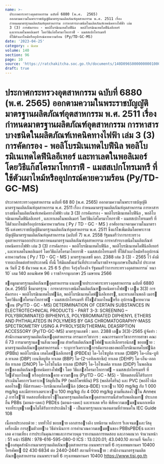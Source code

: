 ```yaml
---
name: >-
  ประกาศกระทรวงอุตสาหกรรม ฉบับที่ 6880 (พ.ศ.  2565)
  ออกตามความในพระราชบัญญัติมาตรฐานผลิตภัณฑ์อุตสาหกรรม พ.ศ. 2511 เรื่อง 
  กำหนดมาตรฐานผลิตภัณฑ์อุตสาหกรรม การหาสารบางชนิดในผลิตภัณฑ์เทคนิคทางไฟฟ้า เล่ม
  3 (3) การคัดกรอง - พอลิโบรมิเนเทดไบฟีนิล  พอลิโบรมิเนเทดไดฟีนิลอีเทอร์
  และทาเลตในพอลิเมอร์ โดยวิธีแก๊สโครมาโทกราฟี - แมสสเปกโทรเมทรี 
  ที่ใช้ตัวเผาไหม้หรืออุปกรณ์คายความร้อน (Py/TD-GC-MS)
date: '2023-04-25'
category: ง พิเศษ
volume: 140
section: 96
page: 10
source: 'https://ratchakitcha.soc.go.th/documents/140D096S0000000001000.pdf'
draft: true
---
```


# ประกาศกระทรวงอุตสาหกรรม ฉบับที่ 6880 (พ.ศ.  2565) ออกตามความในพระราชบัญญัติมาตรฐานผลิตภัณฑ์อุตสาหกรรม พ.ศ. 2511 เรื่อง  กำหนดมาตรฐานผลิตภัณฑ์อุตสาหกรรม การหาสารบางชนิดในผลิตภัณฑ์เทคนิคทางไฟฟ้า เล่ม 3 (3) การคัดกรอง - พอลิโบรมิเนเทดไบฟีนิล  พอลิโบรมิเนเทดไดฟีนิลอีเทอร์ และทาเลตในพอลิเมอร์ โดยวิธีแก๊สโครมาโทกราฟี - แมสสเปกโทรเมทรี  ที่ใช้ตัวเผาไหม้หรืออุปกรณ์คายความร้อน (Py/TD-GC-MS)

ประกาศกระทรวงอุตสาหกรรม ฉบับที่ 68 80 (พ.ศ. 2565) ออกตามความในพระราชบัญญัติมาตรฐานผลิตภัณฑ์อุตสาหกรรม พ.ศ. 2511 เรื่อง กำหนดมาตรฐานผลิตภัณฑ์อุตสาหกรรม การหาสารบางชนิดในผลิตภัณฑ์เทคนิคทางไฟฟ้า เล่ม 3 (3) การคัดกรอง - พอลิโบรมิเนเทดไบฟีนิล , พอลิโบรมิเนเทดไดฟีนิลอีเทอร์ , และทาเลตในพอลิเมอร์ โดยวิธีแก๊สโครมาโทกราฟี - แมสสเปกโทรเมทรี ที่ใช้ตัวเผาไหม้หรืออุปกรณ์คายความร้อน ( Py / TD - GC - MS ) อาศัยอานาจตามความในมาตรา 15 แห่งพระราชบัญญัติมาตรฐานผลิตภัณฑ์อุตสาหกรรม พ.ศ. 2511 ซึ่งแก้ไขเพิ่มเติมโดยพระราชบัญญัติมาตรฐานผลิตภัณฑ์อุตสาหกรรม (ฉบับที่ 7) พ.ศ. 2558 รัฐมนตรีว่าการกระทรวงอุตสาหกรรมออกประกาศกาหนดมาตรฐานผลิตภัณฑ์อุตสาหกรรม การหาสำรบางชนิดในผลิตภัณฑ์เทคนิคทางไฟฟ้า เล่ม 3 (3) การคัดกรอง - พอลิโบรมิเนเทดไบฟีนิล , พอลิโบรมิเนเทดไดฟีนิลอีเทอร์ , และทาเลตในพอลิเมอร์ โดยวิธีแก๊สโครมาโทกราฟี - แมสสเปกโทรเมทรี ที่ใช้ตัวเผาไหม้หรืออุปกรณ์คายความร้อน ( Py / TD - GC - MS ) มาตรฐานเลขที่ มอก. 2388 เล่ม 3 (3) - 2565 ไว้ ดังมีรายละเอียดต่อท้ายประกาศนี้ ทั้งนี้ ให้มีผลตั้งแต่วันที่ประกาศในราชกิจจานุเบกษาเป็นต้นไป ประกาศ ณ วันที่ 2 6 ธันวาคม พ.ศ. 25 6 5 สุริยะ จึงรุ่งเรืองกิจ รัฐมนตรีว่าการกระทรวงอุตสาหกรรม ้ หนา 10 ่ เลม 140 ตอนพิเศษ 96 ง ราชกิจจานุเบกษา 25 เมษายน 2566

ขอมูลมาตรฐานผลิตภัณฑอุตสาหกรรม แนบทายประกาศกระทรวงอุตสาหกรรม ฉบับที่ 6880 (พ.ศ. 2565) ชื่อมาตรฐาน : การหาสารบางชนิดในผลิตภัณฑเทคนิคทางไฟฟา เลม 3(3) การคัดกรอง - พอลิโบรมิเนเทดไบฟนิล, พอลิโบรมิเนเทดไดฟนิลอีเทอร, และทาเลตในพอลิ เมอร โดยวิธีแกสโครมาโทกราฟ - แมสสเปกโทรเมทรี ที่ใชตัวเผาไหมหรือ อุปกรณคายความรอน (Py/TD ‑ GC ‑ MS) DETERMINATION OF CERTAIN SUBSTANCES IN ELECTROTECHNICAL PRODUCTS - PART 3-3: SCREENING – POLYBROMINATED BIPHENYLS, POLYBROMINATED DIPHENYL ETHERS AND PHTHALATEDS IN POLYMERS BY GAS CHROMATOGRAPHY-MASS SPECTROMETRY USING A PYROLYSER/THERMAL DEASRPTION ACCESSORY (Py/TD-GC-MS) มาตรฐานเลขที่ : มอก. 2388 เลม 3(3)-2565 ผู้จัดทํา : สํานักงานมาตรฐานผลิตภัณฑอุตสาหกรรม กรรมการวิชาการ : คณะกรรมการวิชาการรายสาขา คณะที่ 73 การมาตรฐานดานสิ่งแวดลอม สําหรับผลิตภัณฑไฟฟาและอิเล็กทรอนิกส ขอบขาย : มาตรฐานผลิตภัณฑอุตสาหกรรมนี้ - ระบุการวิเคราะหการคัดกรองของพอลิโบรมิเนเทดไบฟนิล (PBBs) พอลิโบรมิเน เทดไดฟนิลอีเทอร (PBDEs) ได-ไอโซบูทิล ทาเลต (DIBP) ได-เอ็น-บูทิล ทาเลต (DBP) เบนซิลบูทิล ทาเลต (BBP) ได-(2-เอทิลเฮกซิล) ทาเลต (DEHP) ได-เอ็น-ออกทิล ทาเลต (DNOP) ได-ไอโซโนนิล ทาเลต (DINP) ได-ไอโซเดคิล ทาเลต (DIDP) ในพอลิเมอรของผลิตภัณฑเทคนิคทางไฟฟา โดย วิธีแกสโครมาโทกราฟ – แมสสเปกโทรเมทรี ที่ใชตัวเผาไหม หรืออุปกรณคาย ความรอน (Py/TD ‑ GC ‑ MS) - วิธีทดสอบนี้ได้รับการประเมินโดยการวิเคราะหวัสดุที่เป็น PP (พอลิโพรพิลีน) PS (พอลิสไตรีน) และ PVC (พอลิไวนิลคลอไรด) ที่มีสารเดคะ-โบรมิเนเทดไดฟนิล (deca-BDE) ระหวาง 100 mg/kg กับ 1 000 mg/kg และมีสารทาเลตระหวาง 100 mg/kg กับ 4 000 mg/kg ตามที่แสดงไวใน Annex J การใชวิธี ทดสอบที่อธิบายไวในมาตรฐานผลิตภัณฑอุตสาหกรรมนี้สําหรับพอลิเมอร ประเภทอื่น PBBs (มอนอ-เดคะ) PBDEs (มอนอ-เดคะ) และทาเลต หรือ พิสัยความเขมขนนอกเหนือจากที่ระบุขางตนไม่ได้รับการประเมินไว - เป็นมาตรฐานแนวนอนตามที่กําหนดใน IEC Guide 108

เนื้อหาประกอบด้วย : บททั่วไป ขอบขาย เอกสารอางอิง บทนิยาม หลักการ รีเอเจนตและวัสดุ เครื่องมือ การสุมตัวอยาง วิธีดําเนินการ การคํานวณความเขมขนของ PBBsPBDEs และทาเลต ความเที่ยง การประกันคุณภาพและการควบคุม รายงานผลการทดสอบ และภาคผนวก จํานวนหน้า : 51 หน้า ISBN : 978-616-595-080-0 ICS : 13.020.01; 43.040.10 สถานที่ จัดเก็บ : หองสมุดสํานักงานมาตรฐานผลิตภัณฑอุตสาหกรรม ถนนพระรามที่ 6 กรุงเทพมหานคร 10400 โทรศัพท 02 430 6834 ต่อ 2440-2441 สถานที่จําหนาย : สํานักงานมาตรฐานผลิตภัณฑอุตสาหกรรม ถนนพระรามที่ 6 กรุงเทพมหานคร 10400 https://www.tisi.go.th
